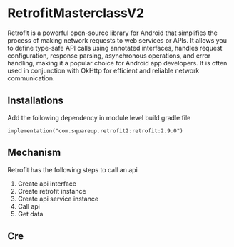 # RetrofitMasterclassV2

Retrofit is a powerful open-source library for Android that simplifies the process of making network requests to web services or APIs. It allows you to define type-safe API calls using annotated interfaces, handles request configuration, response parsing, asynchronous operations, and error handling, making it a popular choice for Android app developers. It is often used in conjunction with OkHttp for efficient and reliable network communication.

## Installations
Add the following dependency in module level build gradle file
```
implementation("com.squareup.retrofit2:retrofit:2.9.0")
```

## Mechanism
Retrofit has the following steps to call an api

1. Create api interface
2. Create retrofit instance
3. Create api service instance
4. Call api
5. Get data

## Cre



<!--stackedit_data:
eyJoaXN0b3J5IjpbMTk3NzcyOTMzNCwtMTk4NDUwOTM5OF19
-->